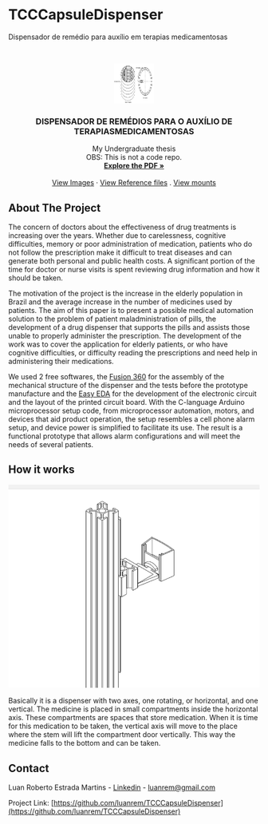 # TCCCapsuleDispenser
Dispensador de remédio para auxílio em terapias medicamentosas

<!-- PROJECT LOGO -->
<br />
<p align="center">
  <a href="https://github.com/luanrem/TCCCapsuleDispenser.git">
    <img src="GitHubFiles/Desenho004.jpg" alt="Logo" width="80" height="80">
  </a>

  <h3 align="center">DISPENSADOR DE REMÉDIOS PARA O AUXÍLIO DE TERAPIASMEDICAMENTOSAS</h3>

  <p align="center">
    My Undergraduate thesis
    <br />
    OBS: This is not a code repo.
    <br />
    <a href="https://github.com/luanrem/TCCCapsuleDispenser/tree/master/Document"><strong>Explore the PDF »</strong></a>
    <br />
    <br />
    <a href="https://github.com/luanrem/TCCCapsuleDispenser/tree/master/GitHubFiles">View Images</a>
    ·
    <a href="https://github.com/luanrem/TCCCapsuleDispenser/tree/master/Arquivos%20Refer%C3%AAncias">View Reference files</a>
    .
    <a href="https://github.com/luanrem/TCCCapsuleDispenser/tree/master/Montagens">View mounts</a>
  </p>
</p>

<!-- ABOUT THE PROJECT -->
## About The Project

The concern of doctors about the effectiveness of drug treatments is increasing over the years. Whether due to carelessness, cognitive difficulties, memory or poor administration of medication, patients who do not follow the prescription make it difficult to treat diseases and can generate both personal and public health costs. A significant portion of the time for doctor or nurse visits is spent reviewing drug information and how it should be taken. 

The motivation of the project is the increase in the elderly population in Brazil and the average increase in the number of medicines used by patients. The aim of this paper is to present a possible medical automation solution to the problem of patient maladministration of pills, the development of a drug dispenser that supports the pills and assists those unable to properly administer the prescription. The development of the work was to cover the application for elderly patients, or who have cognitive difficulties, or difficulty reading the prescriptions and need help in administering their medications. 

We used 2 free softwares, the [Fusion 360](https://www.autodesk.com.br/collections/product-design-manufacturing/fusion-360?plc=PDCOLL&term=1-YEAR&support=ADVANCED&quantity=1) for the assembly of the mechanical structure of the dispenser and the tests before the prototype manufacture and the [Easy EDA](https://easyeda.com/) for the development of the electronic circuit and the layout of the printed circuit board. With the C-language Arduino microprocessor setup code, from microprocessor automation, motors, and devices that aid product operation, the setup resembles a cell phone alarm setup, and device power is simplified to facilitate its use. The result is a functional prototype that allows alarm configurations and will meet the needs of several patients.



<!-- USAGE EXAMPLES -->
## How it works

[![Product Name Screen Shot][product-screenshot]](https://example.com)

Basically it is a dispenser with two axes, one rotating, or horizontal, and one vertical. The medicine is placed in small compartments inside the horizontal axis. These compartments are spaces that store medication. When it is time for this medication to be taken, the vertical axis will move to the place where the stem will lift the compartment door vertically. This way the medicine falls to the bottom and can be taken.


<!-- CONTACT -->
## Contact

Luan Roberto Estrada Martins - [Linkedin](https://br.linkedin.com/in/luanrem) - luanrem@gmail.com

Project Link: [https://github.com/luanrem/TCCCapsuleDispenser](https://github.com/luanrem/TCCCapsuleDispenser)


<!-- MARKDOWN LINKS & IMAGES -->
<!-- https://www.markdownguide.org/basic-syntax/#reference-style-links -->
[product-screenshot]: GitHubFiles/function.gif
